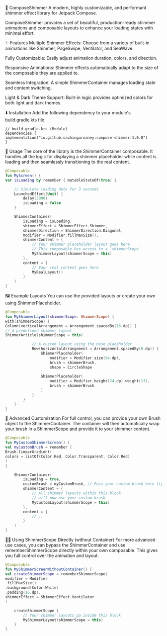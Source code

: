 🎨 ComposeShimmer
A modern, highly customizable, and performant shimmer effect library for Jetpack Compose.

ComposeShimmer provides a set of beautiful, production-ready shimmer animations and composable layouts to enhance your loading states with minimal effort.

✨ Features
Multiple Shimmer Effects: Choose from a variety of built-in animations like Shimmer, PageSwipe, Ventilator, and SeaWave.

Fully Customizable: Easily adjust animation duration, colors, and direction.

Responsive Animations: Shimmer effects automatically adapt to the size of the composable they are applied to.

Seamless Integration: A simple ShimmerContainer manages loading state and content switching.

Light & Dark Theme Support: Built-in logic provides optimized colors for both light and dark themes.

⬇️ Installation
Add the following dependency to your module's build.gradle.kts file:
```Gradle
// build.gradle.kts (Module)
dependencies {
implementation("io.github.sachingurnaney:compose-shimmer:1.0.0")
}
```

🚀 Usage
The core of the library is the ShimmerContainer composable. It handles all the logic for displaying a shimmer placeholder while content is loading and then seamlessly transitioning to the real content.
```kotlin
@Composable
fun MyScreen() {
var isLoading by remember { mutableStateOf(true) }

    // Simulate loading data for 3 seconds
    LaunchedEffect(Unit) {
        delay(3000)
        isLoading = false
    }

    ShimmerContainer(
        isLoading = isLoading,
        shimmerEffect = ShimmerEffect.Shimmer,
        shimmerDirection = ShimmerDirection.Diagonal,
        modifier = Modifier.fillMaxSize(),
        shimmerContent = {
            // Your shimmer placeholder layout goes here
            // This composable has access to a `shimmerScope`
            MyShimmerLayout(shimmerScope = this)
        },
        content = {
            // Your real content goes here
            MyRealLayout()
        }
    )
}
```

🖼️ Example Layouts
You can use the provided layouts or create your own using ShimmerPlaceholder.

```kotlin
@Composable
fun MyShimmerLayout(shimmerScope: ShimmerScope) {
with(shimmerScope) {
Column(verticalArrangement = Arrangement.spacedBy(16.dp)) {
// A predefined shimmer layout
ShimmerArticle(shimmerScope = this)

            // A custom layout using the base placeholder
            Row(horizontalArrangement = Arrangement.spacedBy(8.dp)) {
                ShimmerPlaceholder(
                    modifier = Modifier.size(64.dp),
                    brush = shimmerBrush,
                    shape = CircleShape
                )
                ShimmerPlaceholder(
                    modifier = Modifier.height(24.dp).weight(1f),
                    brush = shimmerBrush
                )
            }
        }
    }
}
```

🎨 Advanced Customization
For full control, you can provide your own Brush object to the ShimmerContainer. The container will then automatically wrap your brush in a ShimmerScope and provide it to your shimmer content.

```kotlin
@Composable
fun MyCustomShimmerScreen() {
val myCustomBrush = remember {
Brush.linearGradient(
colors = listOf(Color.Red, Color.Transparent, Color.Red)
)
}

    ShimmerContainer(
        isLoading = true,
        customBrush = myCustomBrush, // Pass your custom brush here (type is `Brush`)
        shimmerContent = {
            // All shimmer layouts within this block
            // will now use your custom brush
            MyCustomLayout(shimmerScope = this)
        },
        content = {
            // ...
        }
    )
}
```

🧑‍💻 Using ShimmerScope Directly (without Container)
For more advanced use cases, you can bypass the ShimmerContainer and use rememberShimmerScope directly within your own composable. This gives you full control over the animation and layout.

```kotlin
@Composable
fun MyShimmerScreenWithoutContainer() {
val createShimmerScope = rememberShimmerScope(
modifier = Modifier
.fillMaxSize()
.background(Color.White)
.padding(16.dp),
shimmerEffect = ShimmerEffect.Ventilator
)

    createShimmerScope {
        // Your shimmer layouts go inside this block
        MyShimmerLayout(shimmerScope = this)
    }
}
